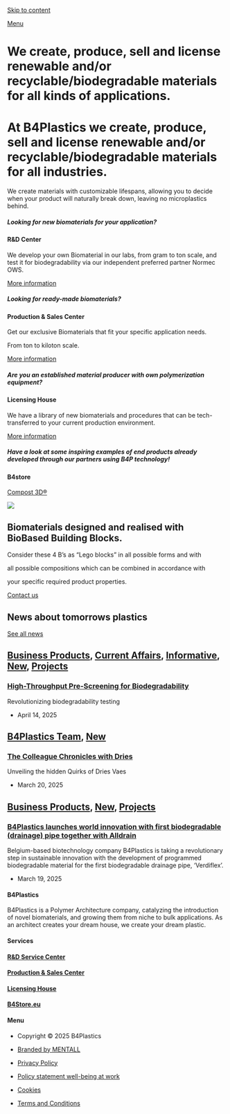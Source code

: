 [Skip to content](https://b4plastics.com/#content)

[Menu](https://b4plastics.com/#elementor-action%3Aaction%3Dpopup%3Aopen%26settings%3DeyJpZCI6IjE5MjI0IiwidG9nZ2xlIjpmYWxzZX0%3D)

# We create, produce, sell and license   renewable and/or recyclable/biodegradable materials for all kinds of applications.

# At B4Plastics we create, produce, sell and license renewable and/or recyclable/biodegradable materials for all industries.

We create materials with customizable lifespans, allowing you to decide when your product will naturally break down, leaving no microplastics behind.

##### Looking for new biomaterials for your application?

#### R&D Center

We develop your own Biomaterial in our labs, from gram to ton scale, and test it for biodegradability via our independent preferred partner Normec OWS.

[More information](https://b4plastics.com/rd-excellence-center/)

##### Looking for ready-made biomaterials?

#### Production & Sales Center

Get our exclusive Biomaterials that fit your specific application needs.

From ton to kiloton scale.

[More information](https://b4plastics.com/production-center/)

##### Are you an established material producer with own polymerization equipment?

#### Licensing House

We have a library of new biomaterials and procedures that can be tech-transferred to your current production environment.

[More information](https://b4plastics.com/licensing-house/)

##### Have a look at some inspiring examples of end products already developed through our partners using B4P technology!

#### B4store

[Compost 3D®](https://b4plastics.com/products/compost3d/)

![](https://b4plastics.com/wp-content/uploads/2023/06/coming-soon.png)

## Biomaterials designed and realised with   BioBased Building Blocks.

Consider these 4 B’s as “Lego blocks” in all possible forms and with

all possible compositions which can be combined in accordance with

your specific required product properties.

[Contact us](https://b4plastics.com/contact/)

## News about   tomorrows plastics

[See all news](https://b4plastics.com/news-and-events/)

## [Business Products](https://b4plastics.com/category/products/), [Current Affairs](https://b4plastics.com/category/current_affairs/), [Informative](https://b4plastics.com/category/informative/), [New](https://b4plastics.com/category/new/), [Projects](https://b4plastics.com/category/projects/)

### [High-Throughput Pre-Screening for Biodegradability](https://b4plastics.com/news/high-throughput-screening-for-biodegradability/)

Revolutionizing biodegradability testing

- April 14, 2025

## [B4Plastics Team](https://b4plastics.com/category/team/), [New](https://b4plastics.com/category/new/)

### [The Colleague Chronicles with Dries](https://b4plastics.com/news/the-colleague-chronicles-driesvaes/)

Unveiling the hidden Quirks of Dries Vaes

- March 20, 2025

## [Business Products](https://b4plastics.com/category/products/), [New](https://b4plastics.com/category/new/), [Projects](https://b4plastics.com/category/projects/)

### [B4Plastics launches world innovation with first biodegradable (drainage) pipe together with Alldrain](https://b4plastics.com/news/b4plastics-lanceert-wereldinnovatie-met-eerste-biologisch-afbreekbare-drainagebuis/)

Belgium-based biotechnology company B4Plastics is taking a revolutionary step in sustainable innovation with the development of programmed biodegradable material for the first biodegradable drainage pipe, ‘Verdiflex’.

- March 19, 2025

#### B4Plastics

B4Plastics is a Polymer Architecture company, catalyzing the introduction of novel biomaterials, and growing them from niche to bulk applications. As an architect creates your dream house, we create your dream plastic.

#### Services

#### [R&D Service Center](https://b4plastics.com/rd-excellence-center/)

#### [Production & Sales Center](https://b4plastics.com/production-center/)

#### [Licensing House](https://b4plastics.com/licensing-house/)

#### [B4Store.eu](https://b4plastics.com/\#)

#### Menu

- Copyright © 2025 B4Plastics

- [Branded by MENTALL](https://www.mentall.be/)

- [Privacy Policy](https://b4plastics.com/privacy-policy/)
- [Policy statement well-being at work](https://b4plastics.com/policy-statement-well-being-at-work/)
- [Cookies](https://b4plastics.com/cookies/)
- [Terms and Conditions](https://b4plastics.com/termsandconditions/)